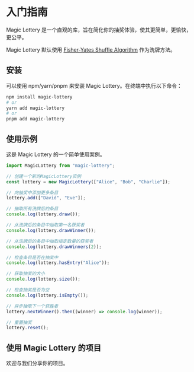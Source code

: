 # 入门指南

Magic Lottery 是一个直观的库，旨在简化你的抽奖体验，使其更简单，更愉快，更公平。

Magic Lottery 默认使用 [Fisher-Yates Shuffle Algorithm](https://en.wikipedia.org/wiki/Fisher%E2%80%93Yates_shuffle) 作为洗牌方法。

## 安装

可以使用 npm/yarn/pnpm 来安装 Magic Lottery。在终端中执行以下命令：

```bash
npm install magic-lottery
# or
yarn add magic-lottery
# or
pnpm add magic-lottery
```

## 使用示例

这是 Magic Lottery 的一个简单使用案例。

```js
import MagicLottery from "magic-lottery";

// 创建一个新的MagicLottery实例
const lottery = new MagicLottery(["Alice", "Bob", "Charlie"]);

// 向抽奖中添加更多条目
lottery.add(["David", "Eve"]);

// 抽取所有洗牌后的条目
console.log(lottery.draw());

// 从洗牌后的条目中抽取第一名获奖者
console.log(lottery.drawWinner());

// 从洗牌后的条目中抽取指定数量的获奖者
console.log(lottery.drawWinners(2));

// 检查条目是否在抽奖中
console.log(lottery.hasEntry("Alice"));

// 获取抽奖的大小
console.log(lottery.size());

// 检查抽奖是否为空
console.log(lottery.isEmpty());

// 异步抽取下一个获胜者
lottery.nextWinner().then((winner) => console.log(winner));

// 重置抽奖
lottery.reset();
```

## 使用 Magic Lottery 的项目

欢迎与我们分享你的项目。
